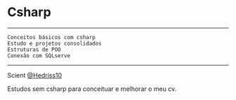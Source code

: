 # Csharp 

-------------------
    Conceitos básicos com csharp
    Estudo e projetos consolidados 
    Estruturas de POO
    Conexão com SQLserve


------------------





<p>
    Scient
    <a href='https://github.com/Hedriss10'>@Hedriss10</a>
</p>

<p>Estudos sem csharp para conceituar e melhorar o meu cv.</p>

